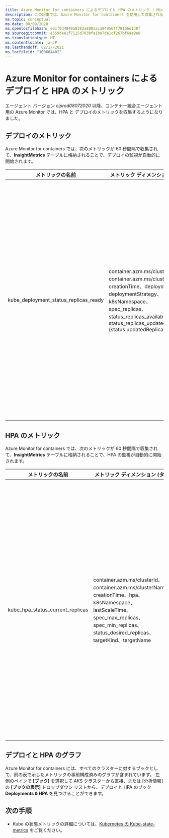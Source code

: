 ```yaml
---
title: Azure Monitor for containers によるデプロイと HPA のメトリック | Microsoft Docs
description: この記事では、Azure Monitor for containers を使用して収集されるデプロイと HPA (水平ポッド オートスケーラー) のメトリックについて説明します。
ms.topic: conceptual
ms.date: 08/09/2020
ms.openlocfilehash: ee1f0d4849a8382a898aaca84956ff78166e138f
ms.sourcegitcommit: e559daa1f7115d703bfa1b87da1cf267bf6ae9e8
ms.translationtype: HT
ms.contentlocale: ja-JP
ms.lasthandoff: 02/17/2021
ms.locfileid: "100604402"
---
```

# <a name="deployment--hpa-metrics-with-azure-monitor-for-containers"></a>Azure Monitor for containers によるデプロイと HPA のメトリック

エージェント バージョン *ciprod08072020* 以降、コンテナー統合エージェント用の Azure Monitor では、HPA と デプロイのメトリックを収集するようになりました。

## <a name="deployment-metrics"></a>デプロイのメトリック

Azure Monitor for containers では、次のメトリックが 60 秒間隔で収集されて、**InsightMetrics** テーブルに格納されることで、デプロイの監視が自動的に開始されます。

|メトリックの名前 |メトリック ディメンション (タグ) |説明 |
|------------|------------------------|------------|
|kube_deployment_status_replicas_ready |container.azm.ms/clusterId、container.azm.ms/clusterName、creationTime、deployment、deploymentStrategy、k8sNamespace、spec_replicas、status_replicas_available、status_replicas_updated (status.updatedReplicas) | このデプロイのターゲットとなる準備完了状態のポッドの合計数 (readyReplicas)。 このメトリックのディメンションを以下に示します。 <ul> <li> deployment - デプロイの名前 </li> <li> k8sNamespace - デプロイのための Kubernetes 名前空間 </li> <li> deploymentStrategy - ポッドを新しいものと交換するために使用するデプロイ戦略 (spec.strategy.type)</li><li> creationTime - デプロイ作成のタイムスタンプ </li> <li> spec_replicas - 必要なポッドの数 (spec.replicas) </li> <li>status_replicas_available - このデプロイのターゲットとなる利用可能なポッド (少なくとも minReadySeconds に対応) の合計数 (status.availableReplicas)</li><li>status_replicas_updated - このデプロイのターゲットとなる、必要なテンプレート仕様を持つ終了していないポッドの合計数 (status.updatedReplicas) </li></ul>|

## <a name="hpa-metrics"></a>HPA のメトリック

Azure Monitor for containers では、次のメトリックが 60 秒間隔で収集されて、**InsightMetrics** テーブルに格納されることで、HPA の監視が自動的に開始されます。

|メトリックの名前 |メトリック ディメンション (タグ) |説明 |
|------------|------------------------|------------|
|kube_hpa_status_current_replicas |container.azm.ms/clusterId、container.azm.ms/clusterName、creationTime、hpa、k8sNamespace、lastScaleTime、spec_max_replicas、spec_min_replicas、status_desired_replicas、targetKind、targetName | このオートスケーラーによって管理されているポッドの現在のレプリカ数 (status.currentReplicas)。 このメトリックのディメンションを以下に示します。 <ul> <li> hpa - HPA の名前 </li> <li> k8sNamespace - HPA のための Kubernetes 名前空間 </li> <li> lastScaleTime - HPA によってポッドの数が最後にスケーリングされた時間 (status.lastScaleTime)</li><li> creationTime - HPA 作成のタイムスタンプ </li> <li> spec_max_replicas - オートスケーラーによって設定できるポッドの数の上限 (spec.maxReplicas) </li> <li> spec_min_replicas - オートスケーラーでスケールダウンできるレプリカの数の下限 (spec.minReplicas) </li><li>status_desired_replicas - このオートスケーラーによって管理されるポッドのレプリカの望ましい数 (desiredReplicas)</li><li>targetKind - HPA のターゲットの種類 (spec.scaleTargetRef.kind) </li><li>targetName - HPA のターゲットの名前 (spec.scaleTargetRef.name) </li></ul>|

## <a name="deployment--hpa-charts"></a>デプロイと HPA のグラフ 

Azure Monitor for containers には、すべてのクラスターに対するブックとして、前の表で示したメトリックの事前構成済みのグラフが含まれています。 左側のペインで **[ブック]** を選択して AKS クラスターから直接、または [分析情報] の **[ブックの表示]** ドロップダウン リストから、デプロイと HPA のブック **Deployments & HPA** を見つけることができます。

## <a name="next-steps"></a>次の手順

- Kube の状態メトリックの詳細については、[Kubernetes の Kube-state-metrics](https://github.com/kubernetes/kube-state-metrics/tree/master/docs) をご覧ください。